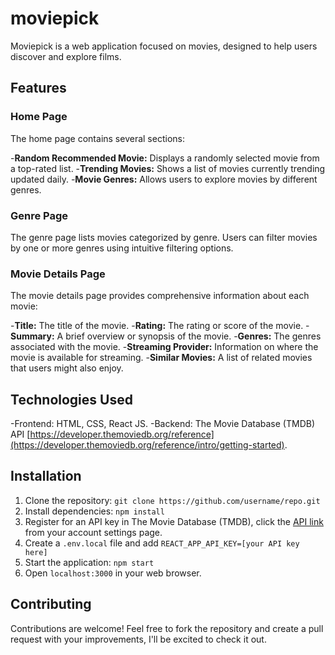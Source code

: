 # movie**pick**

Moviepick is a web application focused on movies, designed to help users discover and explore films.

## Features

### Home Page

The home page contains several sections:

-**Random Recommended Movie:** Displays a randomly selected movie from a top-rated list.
-**Trending Movies:** Shows a list of movies currently trending updated daily.
-**Movie Genres:** Allows users to explore movies by different genres.

### Genre Page

The genre page lists movies categorized by genre. Users can filter movies by one or more genres using intuitive filtering options.

### Movie Details Page

The movie details page provides comprehensive information about each movie:

-**Title:** The title of the movie.
-**Rating:** The rating or score of the movie.
-**Summary:** A brief overview or synopsis of the movie.
-**Genres:** The genres associated with the movie.
-**Streaming Provider:** Information on where the movie is available for streaming.
-**Similar Movies:** A list of related movies that users might also enjoy.


## Technologies Used

-Frontend: HTML, CSS, React JS.
-Backend: The Movie Database (TMDB) API [https://developer.themoviedb.org/reference](https://developer.themoviedb.org/reference/intro/getting-started).


## Installation

1. Clone the repository: `git clone https://github.com/username/repo.git`
2. Install dependencies: `npm install`
3. Register for an API key in The Movie Database (TMDB), click the [API link](https://www.themoviedb.org/settings/api) from your account settings page.
4. Create a `.env.local` file and add `REACT_APP_API_KEY=[your API key here]`
5. Start the application: `npm start` 
6. Open `localhost:3000` in your web browser.

## Contributing

Contributions are welcome! Feel free to fork the repository and create a pull request with your improvements, I'll be excited to check it out.


